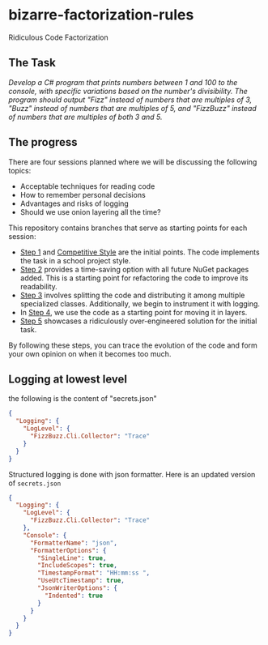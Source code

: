 # bizarre-factorization-rules
Ridiculous Code Factorization

## The Task

_Develop a C# program that prints numbers between 1 and 100 to the console, with specific variations based on the number's divisibility. The program should output "Fizz" instead of numbers that are multiples of 3, "Buzz" instead of numbers that are multiples of 5, and "FizzBuzz" instead of numbers that are multiples of both 3 and 5._

## The progress

There are four sessions planned where we will be discussing the following topics:

 - Acceptable techniques for reading code
 - How to remember personal decisions
 - Advantages and risks of logging
 - Should we use onion layering all the time?

This repository contains branches that serve as starting points for each session:

 - [Step 1](https://github.com/Mx-Wolf/bizarre-factorization-rules/tree/steps/step-01) and [Competitive Style](https://github.com/Mx-Wolf/bizarre-factorization-rules/tree/drafts/step-01-olymp) are the initial points. The code implements the task in a school project style.
 - [Step 2](https://github.com/Mx-Wolf/bizarre-factorization-rules/tree/steps/step-02) provides a time-saving option with all future NuGet packages added. This is a starting point for refactoring the code to improve its readability.
 - [Step 3](https://github.com/Mx-Wolf/bizarre-factorization-rules/tree/steps/step-03) involves splitting the code and distributing it among multiple specialized classes. Additionally, we begin to instrument it with logging.
 - In [Step 4](https://github.com/Mx-Wolf/bizarre-factorization-rules/tree/steps/step-04), we use the code as a starting point for moving it in layers.
 - [Step 5](https://github.com/Mx-Wolf/bizarre-factorization-rules/tree/steps/step-05) showcases a ridiculously over-engineered solution for the initial task.

By following these steps, you can trace the evolution of the code and form your own opinion on when it becomes too much.

## Logging at lowest level

the following is the content of "secrets.json"

```JSON
{
  "Logging": {
    "LogLevel": {
      "FizzBuzz.Cli.Collector": "Trace"
    }
  }
}
```

Structured logging is done with json formatter. Here is an updated version of `secrets.json`

```json
{
  "Logging": {
    "LogLevel": {
      "FizzBuzz.Cli.Collector": "Trace"
    },
    "Console": {
      "FormatterName": "json",
      "FormatterOptions": {
        "SingleLine": true,
        "IncludeScopes": true,
        "TimestampFormat": "HH:mm:ss ",
        "UseUtcTimestamp": true,
        "JsonWriterOptions": {
          "Indented": true
        }
      }
    }
  }
}
```